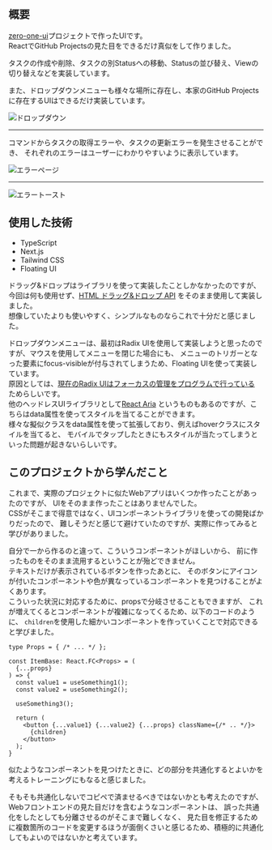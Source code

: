 ## 概要

[zero-one-ui](/projects/zero-one-ui)プロジェクトで作ったUIです。  
ReactでGitHub Projectsの見た目をできるだけ真似をして作りました。

タスクの作成や削除、タスクの別Statusへの移動、Statusの並び替え、Viewの切り替えなどを実装しています。  

また、ドロップダウンメニューも様々な場所に存在し、本家のGitHub Projectsに存在するUIはできるだけ実装しています。  

![ドロップダウン](/screenshots/zou-github-projects-dropdowns.png)

---

コマンドからタスクの取得エラーや、タスクの更新エラーを発生させることができ、
それぞれのエラーはユーザーにわかりやすいように表示しています。  

![エラーページ](/screenshots/zou-github-projects-error.png)

---

![エラートースト](/screenshots/zou-github-projects-toast.png)

## 使用した技術

- TypeScript
- Next.js
- Tailwind CSS
- Floating UI

ドラッグ&ドロップはライブラリを使って実装したことしかなかったのですが、
今回は何も使用せず、[HTML ドラッグ&ドロップ API](https://developer.mozilla.org/ja/docs/Web/API/HTML_Drag_and_Drop_API)
をそのまま使用して実装しました。  
想像していたよりも使いやすく、シンプルなものならこれで十分だと感じました。

ドロップダウンメニューは、最初はRadix UIを使用して実装しようと思ったのですが、マウスを使用してメニューを閉じた場合にも、
メニューのトリガーとなった要素にfocus-visibleが付与されてしまうため、Floating UIを使って実装しています。  
原因としては、[現在のRadix UIはフォーカスの管理をプログラムで行っている](https://github.com/radix-ui/primitives/issues/1803#issuecomment-1400023626)
ためらしいです。  
他のヘッドレスUIライブラリとして[React Aria](https://react-spectrum.adobe.com/react-aria/index.html)
というものもあるのですが、こちらはdata属性を使ってスタイルを当てることができます。  
様々な擬似クラスをdata属性を使って拡張しており、例えばhoverクラスにスタイルを当てると、
モバイルでタップしたときにもスタイルが当たってしまうといった問題が起きないらしいです。

## このプロジェクトから学んだこと

これまで、実際のプロジェクトに似たWebアプリはいくつか作ったことがあったのですが、
UIをそのまま作ったことはありませんでした。  
CSSがそこまで得意ではなく、UIコンポーネントライブラリを使っての開発ばかりだったので、
難しそうだと感じて避けていたのですが、実際に作ってみると学びがありました。

自分で一から作るのと違って、こういうコンポーネントがほしいから、
前に作ったものをそのまま流用するということが殆どできません。  
テキストだけが表示されているボタンを作ったあとに、
そのボタンにアイコンが付いたコンポーネントや色が異なっているコンポーネントを見つけることがよくあります。  
こういった状況に対応するために、propsで分岐させることもできますが、
これが増えてくるとコンポーネントが複雑になってくるため、以下のコードのように、
`children`を使用した細かいコンポーネントを作っていくことで対応できると学びました。  

```tsx
type Props = { /* ... */ };

const ItemBase: React.FC<Props> = (
  {...props}
) => {
  const value1 = useSomething1();
  const value2 = useSomething2();

  useSomething3();

  return (
    <button {...value1} {...value2} {...props} className={/* .. */}>
      {children}
    </button>
  );
}
```

似たようなコンポーネントを見つけたときに、どの部分を共通化するとよいかを考えるトレーニングにもなると感じました。  

そもそも共通化しないでコピペで済ませるべきではないかとも考えたのですが、
Webフロントエンドの見た目だけを含むようなコンポーネントは、
誤った共通化をしたとしても分離させるのがそこまで難しくなく、
見た目を修正するために複数箇所のコードを変更するほうが面倒くさいと感じるため、積極的に共通化してもよいのではないかと考えています。
